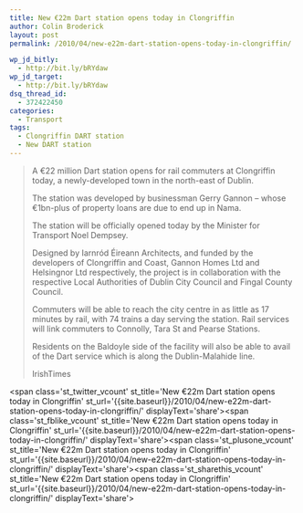 ```yaml
---
title: New €22m Dart station opens today in Clongriffin
author: Colin Broderick
layout: post
permalink: /2010/04/new-e22m-dart-station-opens-today-in-clongriffin/

wp_jd_bitly:
  - http://bit.ly/bRYdaw
wp_jd_target:
  - http://bit.ly/bRYdaw
dsq_thread_id:
  - 372422450
categories:
  - Transport
tags:
  - Clongriffin DART station
  - New DART station
---
```

> A €22 million Dart station opens for rail commuters at Clongriffin today, a newly-developed town in the north-east of Dublin.
> 
> The station was developed by businessman Gerry Gannon – whose €1bn-plus of property loans are due to end up in Nama.
> 
> The station will be officially opened today by the Minister for Transport Noel Dempsey.
> 
> Designed by Iarnród Éireann Architects, and funded by the developers of Clongriffin and Coast, Gannon Homes Ltd and Helsingnor Ltd respectively, the project is in collaboration with the respective Local Authorities of Dublin City Council and Fingal County Council.
> 
> Commuters will be able to reach the city centre in as little as 17 minutes by rail, with 74 trains a day serving the station. Rail services will link commuters to Connolly, Tara St and Pearse Stations.
> 
> Residents on the Baldoyle side of the facility will also be able to avail of the Dart service which is along the Dublin-Malahide line.
> 
> IrishTimes

<span class='st\_twitter\_vcount' st\_title='New €22m Dart station opens today in Clongriffin' st\_url='{{site.baseurl}}/2010/04/new-e22m-dart-station-opens-today-in-clongriffin/' displayText='share'></span><span class='st\_fblike\_vcount' st\_title='New €22m Dart station opens today in Clongriffin' st\_url='{{site.baseurl}}/2010/04/new-e22m-dart-station-opens-today-in-clongriffin/' displayText='share'></span><span class='st\_plusone\_vcount' st\_title='New €22m Dart station opens today in Clongriffin' st\_url='{{site.baseurl}}/2010/04/new-e22m-dart-station-opens-today-in-clongriffin/' displayText='share'></span><span class='st\_sharethis\_vcount' st\_title='New €22m Dart station opens today in Clongriffin' st\_url='{{site.baseurl}}/2010/04/new-e22m-dart-station-opens-today-in-clongriffin/' displayText='share'></span>